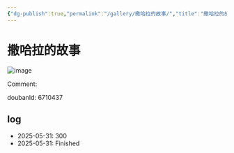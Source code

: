 ```yaml
---
{"dg-publish":true,"permalink":"/gallery/撒哈拉的故事/","title":"撒哈拉的故事","created":"2025-06-02T12:37:17.182+08:00"}
---
```



# 撒哈拉的故事

![image](https://img2.doubanio.com/view/subject/l/public/s6780941.jpg)

Comment: 



doubanId: 6710437

## log

- 2025-05-31: 300
- 2025-05-31: Finished
